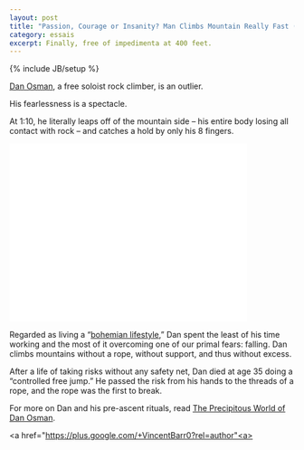 ```yaml
---
layout: post
title: "Passion, Courage or Insanity? Man Climbs Mountain Really Fast (Without Rope)"
category: essais
excerpt: Finally, free of impedimenta at 400 feet.
---
```

{% include JB/setup %}

[Dan Osman](http://en.wikipedia.org/wiki/Dan_Osman), a free soloist rock climber, is an outlier.  

His fearlessness is a spectacle.  


At 1:10, he literally leaps off of the mountain side – his entire body losing all contact with rock – and catches a hold by only his 8 fingers.  

<iframe width="420" height="315" src="//www.youtube.com/embed/OX7p3jfr0mA" frameborder="0" > </iframe>

Regarded as living a “[bohemian lifestyle](http://en.wikipedia.org/wiki/Bohemianism),” Dan spent the least of his time working and the most of it overcoming one of our primal fears: falling. Dan climbs mountains without a rope, without support, and thus without excess. 

After a life of taking risks without any safety net, Dan died at age 35 doing a “controlled free jump.” He passed the risk from his hands to the threads of a rope, and the rope was the first to break.

For more on Dan and his pre-ascent rituals, read [The Precipitous World of Dan Osman](http://www.theatlantic.com/magazine/archive/1996/02/the-precipitous-world-of-dan-osman/304382/?single_page=true#).


<a href="https://plus.google.com/+VincentBarr0?rel=author"<a></a>